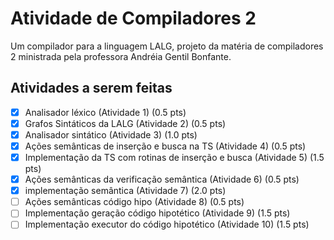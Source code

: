 # Atividade de Compiladores 2

Um compilador para a linguagem LALG, projeto da matéria de compiladores 2 ministrada pela professora Andréia Gentil Bonfante.

## Atividades a serem feitas

- [x] Analisador léxico (Atividade 1) (0.5 pts)
- [x] Grafos Sintáticos da LALG (Atividade 2) (0.5 pts)
- [x] Analisador sintático (Atividade 3) (1.0 pts)
- [x] Ações semânticas de inserção e busca na TS (Atividade 4) (0.5 pts)
- [x] Implementação da TS com rotinas de inserção e busca (Atividade 5) (1.5 pts)
- [x] Ações semânticas da verificação semântica (Atividade 6) (0.5 pts)
- [x] implementação semântica (Atividade 7) (2.0 pts)
- [ ] Ações semânticas código hipo (Atividade 8) (0.5 pts)
- [ ] Implementação geração código hipotético (Atividade 9) (1.5 pts)
- [ ] Implementação executor do código hipotético (Atividade 10) (1.5 pts)
